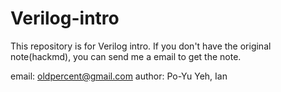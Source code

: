 # Verilog-intro

This repository is for Verilog intro. If you don't have the original note(hackmd), you can send me a email to get the note.

email: oldpercent@gmail.com
author: Po-Yu Yeh, Ian